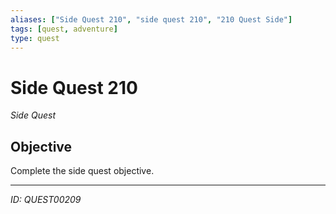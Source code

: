 ```yaml
---
aliases: ["Side Quest 210", "side quest 210", "210 Quest Side"]
tags: [quest, adventure]
type: quest
---
```


# Side Quest 210

*Side Quest*

## Objective
Complete the side quest objective.

---
*ID: QUEST00209*